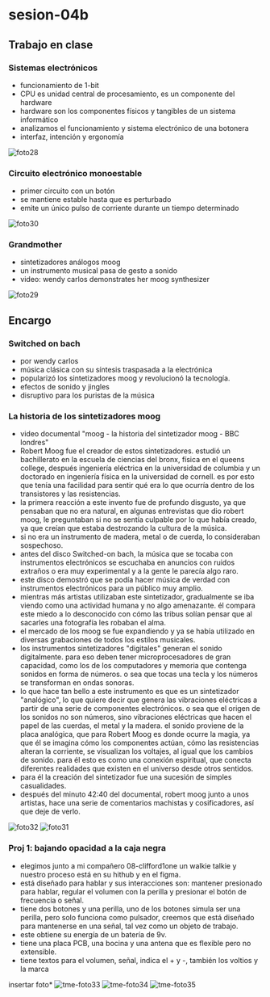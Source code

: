 # sesion-04b
## Trabajo en clase
### Sistemas electrónicos
- funcionamiento de 1-bit
- CPU es unidad central de procesamiento, es un componente del hardware
- hardware son los componentes físicos y tangibles de un sistema informático
- analizamos el funcionamiento y sistema electrónico de una botonera
- interfaz, intención y ergonomía

![foto28](https://github.com/user-attachments/assets/7d0c4353-8013-4b4c-a0a5-73f847f5d0ad)

### Circuito electrónico monoestable
- primer circuito con un botón
- se mantiene estable hasta que es perturbado
- emite un único pulso de corriente durante un tiempo determinado

![foto30](https://github.com/user-attachments/assets/a5044861-b7b7-4999-9bf1-ad8a6f363bf4)

### Grandmother
- sintetizadores análogos moog
- un instrumento musical pasa de gesto a sonido
- video: wendy carlos demonstrates her moog synthesizer

![foto29](https://github.com/user-attachments/assets/00a91f8b-9c35-44c2-8040-9c94c409347e)

## Encargo
### Switched on bach 
- por wendy carlos
- música clásica con su síntesis traspasada a la electrónica
- popularizó los sintetizadores moog y revolucionó la tecnología.
- efectos de sonido y jingles
- disruptivo para los puristas de la música

### La historia de los sintetizadores moog
- video documental "moog - la historia del sintetizador moog - BBC londres"
- Robert Moog fue el creador de estos sintetizadores. estudió un bachillerato en la escuela de ciencias del bronx, física en el queens college, después ingeniería eléctrica en la universidad de columbia y un doctorado en ingeniería física en la universidad de cornell. es por esto que tenía una facilidad para sentir qué era lo que ocurría dentro de los transistores y las resistencias.
- la primera reacción a este invento fue de profundo disgusto, ya que pensaban que no era natural, en algunas entrevistas que dio robert moog, le preguntaban si no se sentía culpable por lo que había creado, ya que creían que estaba destrozando la cultura de la música.
- si no era un instrumento de madera, metal o de cuerda, lo consideraban sospechoso.
- antes del disco Switched-on bach, la música que se tocaba con instrumentos electrónicos se escuchaba en anuncios con ruidos extraños o era muy experimental y a la gente le parecía algo raro.
- este disco demostró que se podía hacer música de verdad con instrumentos electrónicos para un público muy amplio.
- mientras más artistas utilizaban este sintetizador, gradualmente se iba viendo como una actividad humana y no algo amenazante. él compara este miedo a lo desconocido con cómo las tribus solían pensar que al sacarles una fotografía les robaban el alma.
- el mercado de los moog se fue expandiendo y ya se había utilizado en diversas grabaciones de todos los estilos musicales.
- los instrumentos sintetizadores "digitales" generan el sonido digitalmente. para eso deben tener microprocesadores de gran capacidad, como los de los computadores y memoria que contenga sonidos en forma de números. o sea que tocas una tecla y los números se transforman en ondas sonoras.
- lo que hace tan bello a este instrumento es que es un sintetizador "analógico", lo que quiere decir que genera las vibraciones eléctricas a partir de una serie de componentes electrónicos. o sea que el origen de los sonidos no son números, sino vibraciones eléctricas que hacen el papel de las cuerdas, el metal y la madera. el sonido proviene de la placa analógica, que para Robert Moog es donde ocurre la magia, ya que él se imagina cómo los componentes actúan, cómo las resistencias alteran la corriente, se visualizan los voltajes, al igual que los cambios de sonido. para él esto es como una conexión espiritual, que conecta diferentes realidades que existen en el universo desde otros sentidos.
- para él la creación del sintetizador fue una sucesión de simples casualidades.
- después del minuto 42:40 del documental, robert moog junto a unos artistas, hace una serie de comentarios machistas y cosificadores, así que deje de verlo.

![foto32](https://github.com/user-attachments/assets/ed6b3444-2466-4a1d-8ae5-9e4c4eac13ca)
![foto31](https://github.com/user-attachments/assets/f696c017-8e36-4065-a300-ad4a669ed5bd)

### Proj 1: bajando opacidad a la caja negra
- elegimos junto a mi compañero 08-clifford1one un walkie talkie y nuestro proceso está en su hithub y en el figma.
- está diseñado para hablar y sus interacciones son: mantener presionado para hablar, regular el volumen con la perilla y presionar el botón de frecuencia o señal.
- tiene dos botones y una perilla, uno de los botones simula ser una perilla, pero solo funciona como pulsador, creemos que está diseñado para mantenerse en una señal, tal vez como un objeto de trabajo.
- este obtiene su energía de un batería de 9v.
- tiene una placa PCB, una bocina y una antena que es flexible pero no extensible.
- tiene textos para el volumen, señal, indica el + y -, también los voltios y la marca

insertar foto*
![tme-foto33](https://github.com/user-attachments/assets/4985511b-4776-49e3-aa69-df5cab51904d)
![tme-foto34](https://github.com/user-attachments/assets/4a438290-b390-4b60-93bd-6c692163bfdc)
![tme-foto35](https://github.com/user-attachments/assets/ece66632-f6c2-4d93-887e-dad3a75a3c64)
